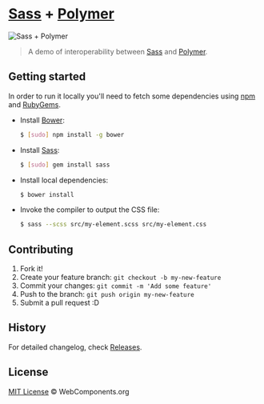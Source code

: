 # [Sass](http://sass-lang.com/) + [Polymer](http://www.polymer-project.org/)

![Sass + Polymer](https://cloud.githubusercontent.com/assets/398893/3542332/c376eede-0855-11e4-88db-cf013ccc60c5.jpg)

> A demo of interoperability between [Sass](http://sass-lang.com/) and [Polymer](http://www.polymer-project.org/).

## Getting started

In order to run it locally you'll need to fetch some dependencies using [npm](https://www.npmjs.org/) and [RubyGems](https://rubygems.org/).

* Install [Bower](http://bower.io/):

    ```sh
    $ [sudo] npm install -g bower
    ```

* Install [Sass](http://sass-lang.com/):

    ```sh
    $ [sudo] gem install sass
    ```

* Install local dependencies:

    ```sh
    $ bower install
    ```

* Invoke the compiler to output the CSS file:

    ```sh
    $ sass --scss src/my-element.scss src/my-element.css
    ```

## Contributing

1. Fork it!
2. Create your feature branch: `git checkout -b my-new-feature`
3. Commit your changes: `git commit -m 'Add some feature'`
4. Push to the branch: `git push origin my-new-feature`
5. Submit a pull request :D

## History

For detailed changelog, check [Releases](https://github.com/webcomponents/sass-interop/releases).

## License

[MIT License](http://webcomponentsorg.mit-license.org/) © WebComponents.org
